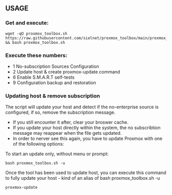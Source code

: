 ## USAGE
###  Get and execute:  
```shell
wget -qO proxmox_toolbox.sh https://raw.githubusercontent.com/sielnet/proxmox_toolbox/main/proxmox_toolbox.sh && bash proxmox_toolbox.sh
```

###  Execute these numbers:

- 1 No-subscription Sources Configuration 
- 2 Update host & create proxmox-update command
- 6 Enable S.M.A.R.T self-tests
- 9 Configuration backup and restoration

### Updating host & remove subscription
The script will update your host and detect if the no-enterprise source is configured, if so, remove the subscription message.
- If you still encounter it after, clear your broswer cache.
- If you update your host directly within the system, the no subscribtion message may reappear when the file gets updated.  
- In order to nerver see this again, you have to update Proxmox with one of the following options:

To start an update only, without menu or prompt:
```shell
bash proxmox_toolbox.sh -u
```
Once the tool has been used to update host, you can execute this command to fully update your host - kind of an alias of bash proxmox_toolbox.sh -u
```shell
proxmox-update
```
